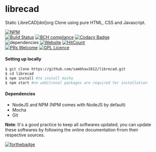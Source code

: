 # librecad
Static LibreCAD[dot]org Clone using pure HTML, CSS and Javascript. 

[![NPM](https://nodei.co/npm/librecad.png?compact=true)](https://npmjs.org/package/librecad)  
[![Build Status](https://travis-ci.org/sambhav2612/librecad.svg?branch=master)](https://travis-ci.org/sambhav2612/librecad)
[![BCH compliance](https://bettercodehub.com/edge/badge/sambhav2612/librecad?branch=master)](https://bettercodehub.com/)
[![Codacy Badge](https://api.codacy.com/project/badge/Grade/20a28db2c07b4354960304794edbb21b)](https://www.codacy.com/app/sambhavjain2612/librecad?utm_source=github.com&amp;utm_medium=referral&amp;utm_content=sambhav2612/librecad&amp;utm_campaign=Badge_Grade)  
![dependencies](https://david-dm.org/sambhav2612/librecad.svg)
[![Website](https://img.shields.io/website-up-down-green-red/http/shields.io.svg?label=watch-it-live)](https://sambhav2612.github.io/librecad/)
[![HitCount](http://hits.dwyl.io/sambhav2612/librecad.svg)](http://hits.dwyl.io/sambhav2612/librecad)  
[![PRs Welcome](https://img.shields.io/badge/PRs-welcome-brightgreen.svg?style=flat-square)](http://makeapullrequest.com)
[![GPL Licence](https://badges.frapsoft.com/os/gpl/gpl.png?v=103)](https://opensource.org/licenses/GPL-3.0/)

#### Setting up locally
```bash
$ git clone https://github.com/sambhav2612/librecad.git
$ cd librecad
$ npm install #to install mocha
$ npm start #no additional packages are required for installation
```

#### Dependencies
- NodeJS and NPM (NPM comes with NodeJS by default)
- Mocha
- Git

**Note**: It's a good practice to keep all softwares updated, you can update these softwares by following the online documentation frrom their respective sources. 

[![forthebadge](http://forthebadge.com/images/badges/built-with-love.svg)](http://forthebadge.com)
